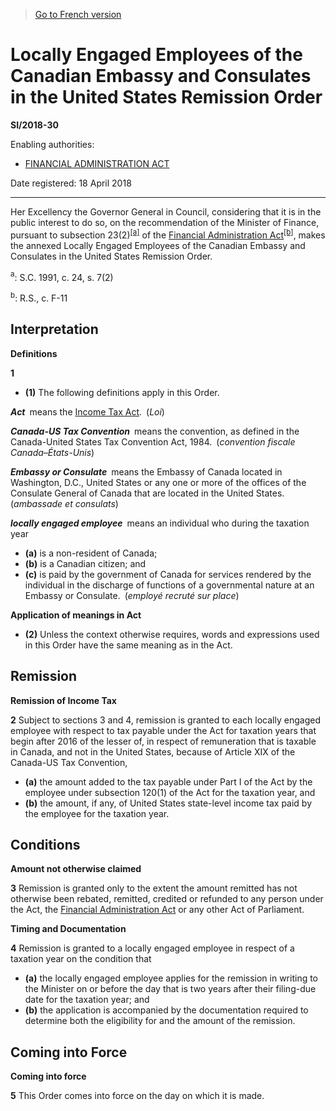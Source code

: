 > [Go to French version](/fr/Règlements/Textes%20réglementaires/2018/30.md)

# Locally Engaged Employees of the Canadian Embassy and Consulates in the United States Remission Order

**SI/2018-30**

Enabling authorities: 
- [FINANCIAL ADMINISTRATION ACT](/en/Acts/Revised%20Statutes%20of%20Canada/F/F-11.md)

Date registered: 18 April 2018

----------

Her Excellency the Governor General in Council, considering that it is in the public interest to do so, on the recommendation of the Minister of Finance, pursuant to subsection 23(2)<sup><a href='#Nbp_c'>[a]</a></sup> of the [Financial Administration Act](/en/Acts/Revised%20Statutes%20of%20Canada/F/F-11.md)<sup><a href='#footnoteb_e'>[b]</a></sup>, makes the annexed Locally Engaged Employees of the Canadian Embassy and Consulates in the United States Remission Order.

<a name='Nbp_c'><sup>a</sup></a>: S.C. 1991, c. 24, s. 7(2)<br />

<a name='footnoteb_e'><sup>b</sup></a>: R.S., c. F-11<br />




## Interpretation



**Definitions**

**1** 

- **(1)** The following definitions apply in this Order.

***Act*** means the [Income Tax Act](/en/Acts/Statutes%20of%20Canada/1985/c.%201%20(5th%20Supp.).md). (*Loi*)

***Canada-US Tax Convention*** means the convention, as defined in the Canada-United States Tax Convention Act, 1984. (*convention fiscale Canada–États-Unis*)

***Embassy or Consulate*** means the Embassy of Canada located in Washington, D.C., United States or any one or more of the offices of the Consulate General of Canada that are located in the United States. (*ambassade et consulats*)

***locally engaged employee*** means an individual who during the taxation year 
- **(a)** is a non-resident of Canada;
- **(b)** is a Canadian citizen; and
- **(c)** is paid by the government of Canada for services rendered by the individual in the discharge of functions of a governmental nature at an Embassy or Consulate. (*employé recruté sur place*)

**Application of meanings in Act**

- **(2)** Unless the context otherwise requires, words and expressions used in this Order have the same meaning as in the Act.




## Remission



**Remission of Income Tax**

**2** Subject to sections 3 and 4, remission is granted to each locally engaged employee with respect to tax payable under the Act for taxation years that begin after 2016 of the lesser of, in respect of remuneration that is taxable in Canada, and not in the United States, because of Article XIX of the Canada-US Tax Convention,
- **(a)** the amount added to the tax payable under Part I of the Act by the employee under subsection 120(1) of the Act for the taxation year, and
- **(b)** the amount, if any, of United States state-level income tax paid by the employee for the taxation year.




## Conditions



**Amount not otherwise claimed**

**3** Remission is granted only to the extent the amount remitted has not otherwise been rebated, remitted, credited or refunded to any person under the Act, the [Financial Administration Act](/en/Acts/Revised%20Statutes%20of%20Canada/F/F-11.md) or any other Act of Parliament.




**Timing and Documentation**

**4** Remission is granted to a locally engaged employee in respect of a taxation year on the condition that
- **(a)** the locally engaged employee applies for the remission in writing to the Minister on or before the day that is two years after their filing-due date for the taxation year; and
- **(b)** the application is accompanied by the documentation required to determine both the eligibility for and the amount of the remission.




## Coming into Force



**Coming into force**

**5** This Order comes into force on the day on which it is made.


